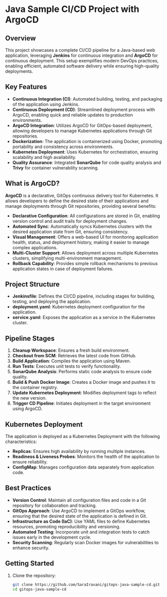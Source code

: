 # Java Sample CI/CD Project with ArgoCD

## Overview
This project showcases a complete CI/CD pipeline for a Java-based web application, leveraging **Jenkins** for continuous integration and **ArgoCD** for continuous deployment. This setup exemplifies modern DevOps practices, enabling efficient, automated software delivery while ensuring high-quality deployments.

## Key Features
- **Continuous Integration (CI)**: Automated building, testing, and packaging of the application using Jenkins.
- **Continuous Deployment (CD)**: Streamlined deployment process with ArgoCD, enabling quick and reliable updates to production environments.
- **ArgoCD Integration**: Utilizes ArgoCD for GitOps-based deployment, allowing developers to manage Kubernetes applications through Git repositories.
- **Dockerization**: The application is containerized using Docker, promoting portability and consistency across environments.
- **Kubernetes Deployment**: Uses Kubernetes for orchestration, ensuring scalability and high availability.
- **Quality Assurance**: Integrated **SonarQube** for code quality analysis and **Trivy** for container vulnerability scanning.

## What is ArgoCD?
**ArgoCD** is a declarative, GitOps continuous delivery tool for Kubernetes. It allows developers to define the desired state of their applications and manage deployments through Git repositories, providing several benefits:

- **Declarative Configuration**: All configurations are stored in Git, enabling version control and audit trails for deployment changes.
- **Automated Sync**: Automatically syncs Kubernetes clusters with the desired application state from Git, ensuring consistency.
- **Visual Management**: Offers a web-based UI for monitoring application health, status, and deployment history, making it easier to manage complex applications.
- **Multi-Cluster Support**: Allows deployment across multiple Kubernetes clusters, simplifying multi-environment management.
- **Rollback Capability**: Provides simple rollback mechanisms to previous application states in case of deployment failures.

## Project Structure
- **Jenkinsfile**: Defines the CI/CD pipeline, including stages for building, testing, and deploying the application.
- **deployment.yaml**: Kubernetes deployment configuration for the application.
- **service.yaml**: Exposes the application as a service in the Kubernetes cluster.

## Pipeline Stages
1. **Cleanup Workspace**: Ensures a fresh build environment.
2. **Checkout from SCM**: Retrieves the latest code from GitHub.
3. **Build Application**: Compiles the application using Maven.
4. **Run Tests**: Executes unit tests to verify functionality.
5. **SonarQube Analysis**: Performs static code analysis to ensure code quality.
6. **Build & Push Docker Image**: Creates a Docker image and pushes it to the container registry.
7. **Update Kubernetes Deployment**: Modifies deployment tags to reflect the new version.
8. **Trigger CD Pipeline**: Initiates deployment in the target environment using ArgoCD.

## Kubernetes Deployment
The application is deployed as a Kubernetes Deployment with the following characteristics:
- **Replicas**: Ensures high availability by running multiple instances.
- **Readiness & Liveness Probes**: Monitors the health of the application to ensure reliability.
- **ConfigMap**: Manages configuration data separately from application code.

## Best Practices
- **Version Control**: Maintain all configuration files and code in a Git repository for collaboration and tracking.
- **GitOps Approach**: Use ArgoCD to implement a GitOps workflow, ensuring that the desired state of the application is defined in Git.
- **Infrastructure as Code (IaC)**: Use YAML files to define Kubernetes resources, promoting reproducibility and versioning.
- **Automated Testing**: Incorporate unit and integration tests to catch issues early in the development cycle.
- **Security Scanning**: Regularly scan Docker images for vulnerabilities to enhance security.

## Getting Started
1. Clone the repository:
   ```bash
   git clone https://github.com/SaraIravani/gitops-java-sample-cd.git
   cd gitops-java-sample-cd


